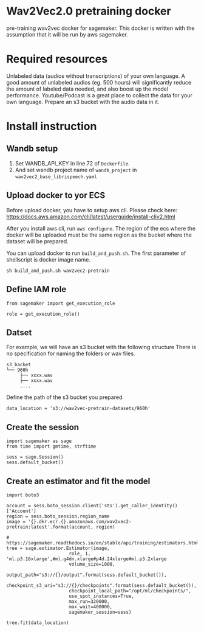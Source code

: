 # Wav2Vec2.0 pretraining docker
 pre-training wav2vec docker for sagemaker.
 This docker is written with the assumption that it will be run by aws sagemaker.
 
# Required resources
 Unlabeled data (audios without transcriptions) of your own language.
A good amount of unlabeled audios (eg. 500 hours) will significantly reduce the amount of labeled data needed, and also boost up the model performance. Youtube/Podcast is a great place to collect the data for your own language. Prepare an s3 bucket with the audio data in it.


# Install instruction

## Wandb setup
1. Set WANDB_API_KEY in line 72 of `Dockerfile`.
2. And set wandb project name of `wandb_project` in `wav2vec2_base_librispeech.yaml`

## Upload docker to yor ECS
Before upload docker, you have to setup aws cli.
Please check here: https://docs.aws.amazon.com/cli/latest/userguide/install-cliv2.html

After you install aws cli, run `aws configure`.
The region of the ecs where the docker will be uploaded must be the same region as the bucket where the dataset will be prepared.

You can upload docker to run `build_and_push.sh`.
The first parameter of shellscript is docker image name.

```
sh build_and_push.sh wav2vec2-pretrain
```

## Define IAM role

```
from sagemaker import get_execution_role

role = get_execution_role()
```

## Datset

For example, we will have an s3 bucket with the following structure There is no specification for naming the folders or wav files.

```
s3_backet
└── 960h
     ├── xxxx.wav
     ├── xxxx.wav
     ....
```

Define the path of the s3 bucket you prepared.
```
data_location = 's3://wav2vec-pretrain-datasets/960h'
```

## Create the session

```
import sagemaker as sage
from time import gmtime, strftime

sess = sage.Session()
sess.default_bucket()
```

## Create an estimator and fit the model

```
import boto3

account = sess.boto_session.client('sts').get_caller_identity()['Account']
region = sess.boto_session.region_name
image = '{}.dkr.ecr.{}.amazonaws.com/wav2vec2-pretrain:latest'.format(account, region)

# https://sagemaker.readthedocs.io/en/stable/api/training/estimators.html
tree = sage.estimator.Estimator(image,
                       role, 1, 'ml.p3.16xlarge',#ml.g4dn.xlarge#p4d.24xlarge#ml.p3.2xlarge
                       volume_size=1000,
                       output_path="s3://{}/output".format(sess.default_bucket()),
                       checkpoint_s3_uri="s3://{}/checkpoints".format(sess.default_bucket()),
                       checkpoint_local_path="/opt/ml/checkpoints/",
                       use_spot_instances=True,
                       max_run=320000,
                       max_wait=400000,
                       sagemaker_session=sess)
```

```
tree.fit(data_location)
```
